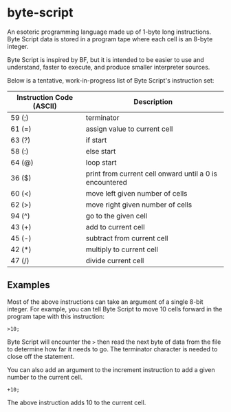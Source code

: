 # byte-script
An esoteric programming language made up of 1-byte long instructions. Byte Script data is stored in a program tape where each cell is an 8-byte integer.

Byte Script is inspired by BF, but it is intended to be easier to use and understand, faster to execute, and produce smaller interpreter sources.

Below is a tentative, work-in-progress list of Byte Script's instruction set:

|Instruction Code (ASCII)|Description|
|------------------------|-----------|
|59 (;)                   |terminator                                                                |
|61 (=)                   |assign value to current cell                                              |
|63 (?)                   |if start                                                                  |
|58 (:)                   |else start                                                                |
|64 (@)                   |loop start                                                                |
|36 ($)                   |print from current cell onward until a 0 is encountered                   |
|60 (<)                   |move left given number of cells                                           |
|62 (>)                   |move right given number of cells                                          |
|94 (^)                   |go to the given cell                                                      |
|43 (+)                   |add to current cell                                                       |
|45 (-)                   |subtract from current cell                                                |
|42 (\*)                  |multiply to current cell                                                  |
|47 (/)                   |divide current cell                                                       |

## Examples
Most of the above instructions can take an argument of a single 8-bit integer. For example, you can tell Byte Script to move 10 cells forward in the program tape with this instruction:
```
>10;
```
Byte Script will encounter the `>` then read the next byte of data from the file to determine how far it needs to go. The terminator character is needed to close off the statement.

You can also add an argument to the increment instruction to add a given number to the current cell.
```
+10;
```
The above instruction adds 10 to the current cell.

